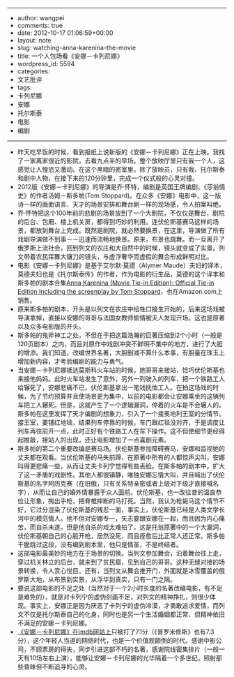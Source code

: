 - --
- author: wangpei
- comments: true
- date: 2012-10-17 01:06:59+00:00
- layout: note
- slug: watching-anna-karenina-the-movie
- title: 一个人包场看《安娜－卡列尼娜》
- wordpress_id: 5594
- categories:
- 文艺批评
- tags:
- 卡列尼娜
- 安娜
- 托尔斯泰
- 电影
- 编剧
- --
- 昨天吃早饭的时候，看到报纸上说新版的《安娜－卡列尼娜》正在上映。我找了一家离家很近的影院，去看九点半的早场。整个放映厅里只有我一个人，这感觉让人惶恐又激动。在这个黑暗的密室里，除了放映员，只有我、托尔斯泰和剧中人物，在接下来的120分钟里，完成一个仪式般的心灵对撞。
- 2012版《安娜－卡列尼娜》的导演是乔·怀特，编剧是英国王牌编剧、《莎翁情史》的作者汤姆－斯多帕(Tom Stoppard)。在众多《安娜》电影中，这一版诗一样的画面语言、天才的场景安排和舞台剧一样的现场感，令人拍案叫绝。
- 乔·怀特把这个100年前的悲剧的场景放到了一个大剧院，不仅仅是舞台，剧院的后台、包厢、楼上机关房，都得到巧妙的利用。连伏伦斯基赛马这样的场景，都放到舞台上完成。既然是剧院，就必然要换景，在这里，导演做了所有戏剧导演做不到事－－迅速而流畅地换景。原来，布景也跳舞。而一旦离开了俄罗斯上流社会，回到列文的农庄和大自然中的时候，镜头就变成了实景。列文带着农民挥舞大镰刀的镜头，与虚浮奢华而虚假的舞会形成鲜明对比。
- 电影《安娜－卡列尼娜》是基于艾尔默·莫德（Alymer Maude）夫妇的译本，莫德夫妇也是《托尔斯泰传》的作者，作为电影的衍生品，莫德的这个译本和斯多帕的剧本合集[Anna Karenina (Movie Tie-in Edition): Official Tie-in Edition Including the screenplay by Tom Stoppard](http://www.amazon.com/Anna-Karenina-Movie-Edition-ebook/dp/B008WOO606/ref=sr_1_6?s=digital-text&ie=UTF8&qid=1350407555&sr=1-6&keywords=Tom+Stoppard+Plays)，也在Amazon.com上销售。 
- 原来斯多帕的剧本，开头是以列文在农庄中给牲口接生开始的，后来这场戏被导演拿掉，直接以安娜的哥哥与法国女教师偷情被夫人发现开场。这也是原著以及众多电影版的开头。
- 斯多帕的鬼斧神工之处，不但在于把这篇浩瀚的巨著压缩到2个小时（一般是120页剧本）之内，而且对原作中戏剧冲突不鲜明不集中的地方，进行了大胆的增添。我们知道，改编世界名著，大胆删减不算什么本事，有胆量在珠玉上增加新内容，才考验编剧的能力与勇气。
- 当安娜－卡列尼娜抵达莫斯科火车站的时候，她哥哥来接站，恰巧伏伦斯基也来接他妈妈。此时火车站发生了意外，另外一列驶入的列车，把一个铁路工人给辗死了，安娜悲痛不已，伏伦斯基拿出一笔钱抚恤工人。在拍这场戏的时候，为了节约预算并且使场景更为集中，以前的电影都会让安娜乘坐的这辆列车把工人辗死。但是，这就产生了一个逻辑漏洞，停着的火车是不会辗人的。斯多帕在这里发挥了天才编剧的想象力，引入了一个接奥地利王室的分情节。接王室，要铺红地毯，结果列车停靠的时候，车门跟红毯没对齐，于是调度让列车再往前开一点，此时正好有个铁路工人在车下操作。这不但使细节更经得起推敲，接站人的出现，还让电影增加了一点喜剧元素。
- 斯多帕的第二个重要改编是赛马场。伏伦斯基参加障碍赛马，安娜和监视她的丈夫都在观看。当伏伦斯基的马失前蹄，在原著中所有的人都惊声尖叫，安娜叫得更悲痛一些，从而让丈夫卡列宁觉得有些丢脸。在斯多帕的剧本中，扩大了这一矛盾的戏剧性。其他人都很镇静，唯独安娜忘情大叫，并且喊出了伏伦斯基的名字阿历克赛（在旧俄，只有关系特亲密或者上级对下级才直接喊名字），从而让自己的婚外情暴露于众人面前。伏伦斯基，也一改往昔的温良恭俭让形象，掏出手枪，把脊椎摔断的马打死。当然，我认为枪毙马这个情节不好，它过分渲染了伏伦斯基的残忍一面，事实上，伏伦斯基已经是人类文学长河中的模范情人。他不但对安娜专一，矢志要跟安娜在一起，而且因为内心痛苦，而自杀未遂。但是他自杀的戏太难拍了，这是托翁原著中的一个大漏洞，伏伦斯基朝自己的心脏开枪，居然没死，而且痊愈后比正常人还正常。斯多帕干脆跳过这段，没有编到剧本里，他只是情圣，不是终结者。
- 这部电影最美妙的地方在于场景的切换。当列文参加舞会，沿着舞台往上走，穿过机关林立的后台，就来到了贫民窟，见到自己的哥哥。这种无缝对接的场景转换，令人赏心悦目。还有，当列文从舞会推开门，外面就是冰雪覆盖的俄罗斯大地，从布景到实景，从浮华到真实，只有一门之隔。
- 要说这部电影的不足之处（当然对于一个2小时长度的名著改编电影，有不足是难免的），就是对卡列宁的虚伪刻画不足，对列文的精神挣扎，则很少体现。事实上，安娜正是因为厌恶了卡列宁的虚伪冷漠，才勇敢追求爱情，而列文不仅是托尔斯泰自己的化身，同时也是另一个生活婚姻都正常、但精神依旧不满足的安娜－卡列尼娜。
- [《安娜－卡列尼娜》在imdb网站上](http://www.imdb.com/title/tt1781769/)只被打了7.1分（《普罗米修斯》也有7.3分），这个年轻人当道的网络时代，也是一个价值观颠倒的时代。感谢中影公司，不顾票房的得失，同步引进这部不朽的名著，感谢院线密集排片（一般一天有10场左右上演），能够让安娜－卡列尼娜的光华隔着一个多世纪，照射那些昏昧但不断追寻的心灵。
